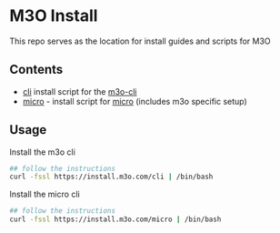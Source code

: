 # M3O Install

This repo serves as the location for install guides and scripts for M3O

## Contents

- [cli](cli) install script for the [m3o-cli](https://github.com/m3o/m3o-cli)
- [micro](micro) - install script for [micro](https://github.com/micro/micro) (includes m3o specific setup)

## Usage

Install the m3o cli

```sh
## follow the instructions
curl -fssl https://install.m3o.com/cli | /bin/bash
```

Install the micro cli

```sh
## follow the instructions
curl -fssl https://install.m3o.com/micro | /bin/bash
```
